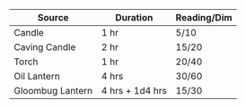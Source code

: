 | **Source**           | **Duration**        | **Reading/Dim** |
| ---------------- | --------------- | ----------- |
| Candle           | 1 hr            | 5/10        |
| Caving Candle    | 2 hr            | 15/20       |
| Torch            | 1 hr            | 20/40       |
| Oil Lantern      | 4 hrs           | 30/60       |
| Gloombug Lantern | 4 hrs + 1d4 hrs | 15/30       | 
